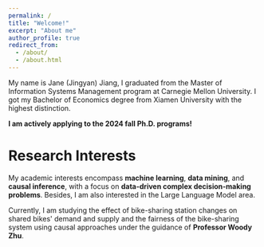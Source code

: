 ```yaml
---
permalink: /
title: "Welcome!"
excerpt: "About me"
author_profile: true
redirect_from: 
  - /about/
  - /about.html
---
```


My name is Jane (Jingyan) Jiang, I graduated from the Master of Information Systems Management program at Carnegie Mellon University. I got my Bachelor of Economics degree from Xiamen University with the highest distinction.

**I am actively applying to the 2024 fall Ph.D. programs!**

Research Interests
======
My academic interests encompass **machine learning**, **data mining**, and **causal inference**, with a focus on **data-driven complex decision-making problems**. Besides, I am also interested in the Large Language Model area. 

Currently, I am studying the effect of bike-sharing station changes on shared bikes' demand and supply and the fairness of the bike-sharing system using causal approaches under the guidance of **Professor Woody Zhu**.

